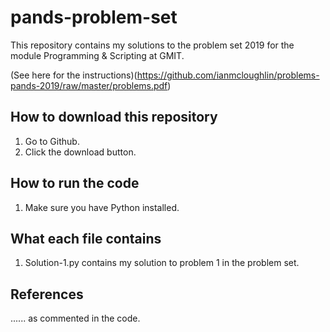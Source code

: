 # pands-problem-set

This repository contains my solutions to the problem set 2019 for the module Programming & Scripting at GMIT.

(See here for the instructions)(https://github.com/ianmcloughlin/problems-pands-2019/raw/master/problems.pdf)

## How to download this repository

1. Go to Github.
2. Click the download button.

## How to run the code

1. Make sure you have Python installed.

## What each file contains

1. Solution-1.py contains my solution to problem 1 in the problem set.

## References

...... as commented in the code.